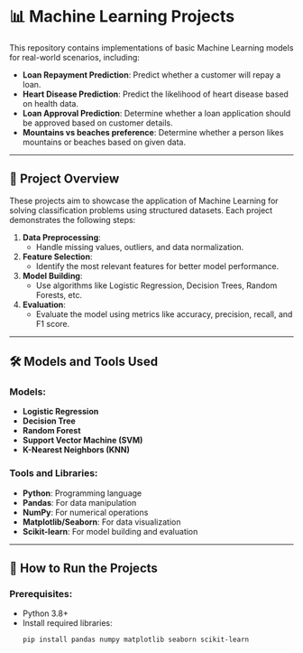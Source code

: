 # 📊 Machine Learning Projects

This repository contains implementations of basic Machine Learning models for real-world scenarios, including:

- **Loan Repayment Prediction**: Predict whether a customer will repay a loan.
- **Heart Disease Prediction**: Predict the likelihood of heart disease based on health data.
- **Loan Approval Prediction**: Determine whether a loan application should be approved based on customer details.
- **Mountains vs beaches preference**: Determine whether a person likes mountains or beaches based on given data.

---

## 📖 Project Overview

These projects aim to showcase the application of Machine Learning for solving classification problems using structured datasets. Each project demonstrates the following steps:

1. **Data Preprocessing**:
   - Handle missing values, outliers, and data normalization.
2. **Feature Selection**:
   - Identify the most relevant features for better model performance.
3. **Model Building**:
   - Use algorithms like Logistic Regression, Decision Trees, Random Forests, etc.
4. **Evaluation**:
   - Evaluate the model using metrics like accuracy, precision, recall, and F1 score.

---

## 🛠️ Models and Tools Used

### Models:
- **Logistic Regression**
- **Decision Tree**
- **Random Forest**
- **Support Vector Machine (SVM)**
- **K-Nearest Neighbors (KNN)**

### Tools and Libraries:
- **Python**: Programming language
- **Pandas**: For data manipulation
- **NumPy**: For numerical operations
- **Matplotlib/Seaborn**: For data visualization
- **Scikit-learn**: For model building and evaluation

---

## 🚀 How to Run the Projects

### Prerequisites:
- Python 3.8+
- Install required libraries:
  ```bash
  pip install pandas numpy matplotlib seaborn scikit-learn
